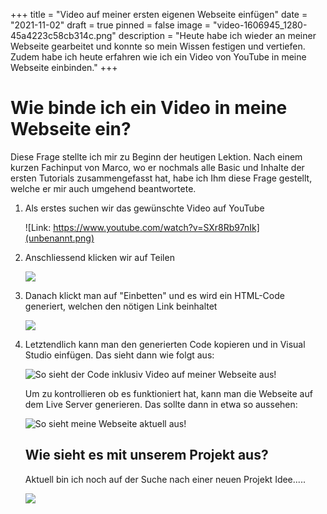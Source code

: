 +++
title = "Video auf meiner ersten eigenen Webseite einfügen"
date = "2021-11-02"
draft = true
pinned = false
image = "video-1606945_1280-45a4223c58cb314c.png"
description = "Heute habe ich wieder an meiner Webseite gearbeitet und konnte so mein Wissen festigen und vertiefen. Zudem habe ich heute erfahren wie ich ein Video von YouTube in meine Webseite einbinden."
+++
# Wie binde ich ein Video in meine Webseite ein?

Diese Frage stellte ich mir zu Beginn der heutigen Lektion. Nach einem kurzen Fachinput von Marco, wo er nochmals alle Basic und Inhalte der ersten Tutorials zusammengefasst hat, habe ich Ihm diese Frage gestellt, welche er mir auch umgehend beantwortete.

1. Als erstes suchen wir das gewünschte Video auf YouTube

   ![Link: https://www.youtube.com/watch?v=SXr8Rb97nIk](unbenannt.png)
2. Anschliessend klicken wir auf Teilen

   ![](1.png)

3. Danach klickt man auf "Einbetten" und es wird ein HTML-Code generiert, welchen den nötigen Link beinhaltet

   ![](2.png)
4. Letztendlich kann man den generierten Code kopieren und in Visual Studio einfügen. Das sieht dann wie folgt aus:

   ![So sieht der Code inklusiv Video auf meiner Webseite aus!](3.png)

   Um zu kontrollieren ob es funktioniert hat, kann man die Webseite auf dem Live Server generieren. Das sollte dann in etwa so aussehen:

   ![So sieht meine Webseite aktuell aus!](4.png)

   ## Wie sieht es mit unserem Projekt aus?

   Aktuell bin ich noch auf der Suche nach einer neuen Projekt Idee.....

   ![](nachdenkenzeichenidee-400x400.jpg)